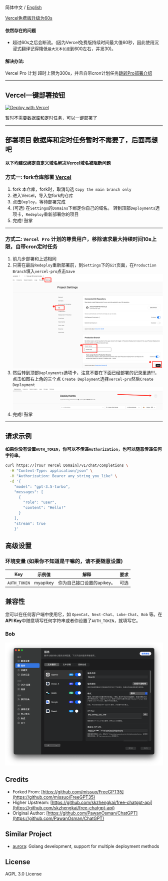 简体中文 / [English](./README_en.md)

[Vercel免费版升级为60s](https://vercel.com/changelog/vercel-functions-for-hobby-can-now-run-up-to-60-seconds)

#### 依然存在的问题
- 超过60s之后会断流。(因为Vercel免费版持续时间最大值60秒，因此使用沉浸式翻译记得降低`最大文本长度`到600左右，并发30)。
#### 解决办法:
Vercel Pro 计划 超时上限为300s，并且自带cron计划任务[跳转Pro部署介绍](#3-vercel-pro-计划的尊贵用户移除请求最大持续时间10s上限)


---------------------
## Vercel一键部署按钮 
[![Deploy with Vercel](https://vercel.com/button)](https://vercel.com/new/clone?repository-url=https%3A%2F%2Fgithub.com%2Fcliouo%2FFreeGPT35-Vercel&skippable-integrations=1)

暂时不需要数据库和定时任务，可以一键部署了

--------------------

## 部署项目 数据库和定时任务暂时不需要了，后面再想吧
#### 以下均建议绑定自定义域名解决Vercel域名被阻断问题
### 方式一: fork仓库部署 [Vercel](https://vercel.com/) 
1. fork 本仓库，fork时，取消勾选 `Copy the main branch only`
2. 进入Vercel，导入您fork的仓库
3. 点击`Deploy`，等待部署完成
4. (可选) 在`Settings`的`Domains`下绑定你自己的域名。
转到顶部`Deployments`选项卡，`Redeploy`重新部署你的项目
5.  完成! 鼓掌

--------------------

### 方式二: `Vercel Pro` 计划的尊贵用户，移除请求最大持续时间10s上限，自带cron定时任务
1. 前几步部署和上述相同
2. 只需在最后`Redeploy`重新部署前，到`Settings`下的`Git`页面，在`Production Branch`填入`vercel-pro`点击`Save`
![guide](./img/guide.png)
3. 然后转到顶部`Deployments`选项卡，注意不要在下面已经部署的记录里选!!!，点击如图右上角的三个点 `Create Deployment`选择`vercel-pro`然后`Create Deployment`
![deploy](./img/6deploy.png)
4. 完成! 鼓掌

--------------------

## 请求示例

**如果你没有设置`AUTH_TOKEN`，你可以不传递`Authorization`，也可以随意传递任何字符串。**

```bash
curl https://[Your Vercel Domain]/v1/chat/completions \
  -H "Content-Type: application/json" \
  -H "Authorization: Bearer any_string_you_like" \
  -d '{
    "model": "gpt-3.5-turbo",
    "messages": [
      {
        "role": "user",
        "content": "Hello!"
      }
    ],
    "stream": true
    }'
```
## 高级设置
### 环境变量 (如果你不知道是干嘛的，请不要随意设置)

| Key                       | 示例值                         | 解释                                          | 要求  |
|---------------------------|-------------------------------|-----------------------------------------------|-------|
| `AUTH_TOKEN`              | myapikey                     | 你为自己接口设置的apikey。                      | 可选  |


## 兼容性

您可以在任何客户端中使用它，如 `OpenCat`、`Next-Chat`、`Lobe-Chat`、`Bob` 等。在**API Key**中随意填写任何字符串或者你设置了`AUTH_TOKEN`，就填写它。

### Bob
![Bob](./img/bob.png)

## Credits
- Forked From: [https://github.com/missuo/FreeGPT35](https://github.com/missuo/FreeGPT35)
- Higher Upstream: [https://github.com/skzhengkai/free-chatgpt-api](https://github.com/skzhengkai/free-chatgpt-api)
- Original Author: [https://github.com/PawanOsman/ChatGPT](https://github.com/PawanOsman/ChatGPT)
## Similar Project

- [aurora](https://github.com/aurora-develop/aurora): Golang development, support for multiple deployment methods
## License
AGPL 3.0 License
